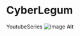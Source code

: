 # CyberLegum
YoutubeSeries
![Image Alt]([image_url](https://github.com/ubuntomathur/CyberLegum/blob/7437f8e0c679df680d1ad0a229ee400569534cf3/2024-10-31_13-34-02.jpg))
